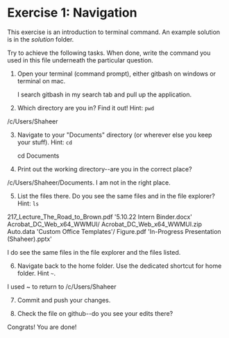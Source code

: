 # Exercise 1: Navigation

This exercise is an introduction to terminal command.
An example solution is in the _solution_ folder.

Try to achieve the following tasks.  When done, write the command you
used in this file underneath the particular question.

1. Open your terminal (command prompt), either gitbash on windows or
   terminal on mac.
   
   I search gitbash in my search tab and pull up the application. 
   
2. Which directory are you in?  Find it out!  Hint: `pwd`

  /c/Users/Shaheer  

3. Navigate to your "Documents" directory (or wherever else you keep
   your stuff).  Hint: `cd`
   
   cd Documents
   
4. Print out the working directory--are you in the correct place?

  /c/Users/Shaheer/Documents. I am not in the right place. 

5. List the files there.  Do you see the same files and in the file
   explorer?  Hint: `ls`
   
217_Lecture_The_Road_to_Brown.pdf
'5.10.22 Intern Binder.docx'
 Acrobat_DC_Web_x64_WWMUI/
 Acrobat_DC_Web_x64_WWMUI.zip
 Auto.data
'Custom Office Templates'/
 Figure.pdf
'In-Progress Presentation (Shaheer).pptx'

I do see the same files in the file explorer and the files listed. 


6. Navigate back to the home folder.  Use the dedicated shortcut for
   home folder.  Hint `~`.

I used ~ to return to /c/Users/Shaheer

7. Commit and push your changes.

8. Check the file on github--do you see your edits there?

Congrats!  You are done!
